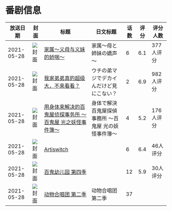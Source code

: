 # 番剧信息

|放送日期|封面|标题|日文标题|话数|评分|评分人数|
|---|---|---|---|---|---|---|
|2021-05-28|![封面](https://bangumi.tv/img/no_icon_subject.png)|[家属～义母与义妹的娇喘～](https://bangumi.tv/subject/330883)|家属～母と姉妹の嬌声～|6|6.1|377人评分|
|2021-05-28|![封面](https://bangumi.tv/img/no_icon_subject.png)|[我家弟弟真的超级大，不来看看？](https://bangumi.tv/subject/331897)|ウチの弟マジでデカイんだけど見にこない？|2|6.9|982人评分|
|2021-05-28|![封面](https://bangumi.tv/img/no_icon_subject.png)|[用身体来解决的百鬼屋侦探事务所 ～百鬼屋 光之妖怪事件簿～](https://bangumi.tv/subject/337784)|身体で解決 百鬼屋探偵事務所 ～百鬼屋 光の妖怪事件簿～|4|5.2|176人评分|
|2021-05-28|![封面](https://lain.bgm.tv/pic/cover/c/cc/10/337793_3S3D0.jpg)|[Artiswitch](https://bangumi.tv/subject/337793)||6|6.4|46人评分|
|2021-05-28|![封面](https://lain.bgm.tv/pic/cover/c/99/da/337814_Py617.jpg)|[百鬼幼儿园 第四季](https://bangumi.tv/subject/337814)||12|5.9|30人评分|
|2021-05-28|![封面](https://lain.bgm.tv/pic/cover/c/25/81/469995_5nF29.jpg)|[动物合唱团 第二季](https://bangumi.tv/subject/469995)|动物合唱团 第二季|37|||
